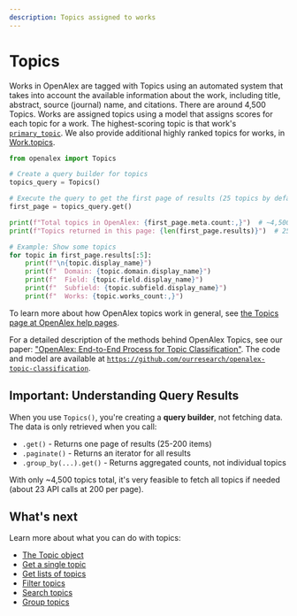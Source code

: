 ```yaml
---
description: Topics assigned to works
---
```


# Topics

Works in OpenAlex are tagged with Topics using an automated system that takes into account the available information about the work, including title, abstract, source (journal) name, and citations. There are around 4,500 Topics. Works are assigned topics using a model that assigns scores for each topic for a work. The highest-scoring topic is that work's [`primary_topic`](../works/work-object/#primary_topic). We also provide additional highly ranked topics for works, in [Work.topics](../works/work-object/README.md#topics).

```python
from openalex import Topics

# Create a query builder for topics
topics_query = Topics()

# Execute the query to get the first page of results (25 topics by default)
first_page = topics_query.get()

print(f"Total topics in OpenAlex: {first_page.meta.count:,}")  # ~4,500
print(f"Topics returned in this page: {len(first_page.results)}")  # 25

# Example: Show some topics
for topic in first_page.results[:5]:
    print(f"\n{topic.display_name}")
    print(f"  Domain: {topic.domain.display_name}")
    print(f"  Field: {topic.field.display_name}")
    print(f"  Subfield: {topic.subfield.display_name}")
    print(f"  Works: {topic.works_count:,}")
```

To learn more about how OpenAlex topics work in general, see [the Topics page at OpenAlex help pages](https://help.openalex.org/how-it-works/topics).

For a detailed description of the methods behind OpenAlex Topics, see our paper: ["OpenAlex: End-to-End Process for Topic Classification"](https://docs.google.com/document/d/1bDopkhuGieQ4F8gGNj7sEc8WSE8mvLZS/edit?usp=sharing&ouid=106329373929967149989&rtpof=true&sd=true). The code and model are available at [`https://github.com/ourresearch/openalex-topic-classification`](https://github.com/ourresearch/openalex-topic-classification).

## Important: Understanding Query Results

When you use `Topics()`, you're creating a **query builder**, not fetching data. The data is only retrieved when you call:
- `.get()` - Returns one page of results (25-200 items)
- `.paginate()` - Returns an iterator for all results
- `.group_by(...).get()` - Returns aggregated counts, not individual topics

With only ~4,500 topics total, it's very feasible to fetch all topics if needed (about 23 API calls at 200 per page).

## What's next

Learn more about what you can do with topics:

* [The Topic object](topic-object.md)
* [Get a single topic](get-a-single-topic.md)
* [Get lists of topics](get-lists-of-topics.md)
* [Filter topics](filter-topics.md)
* [Search topics](search-topics.md)
* [Group topics](group-topics.md)
